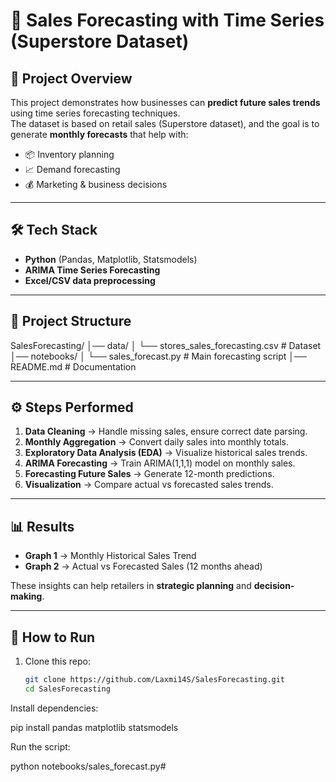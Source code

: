 # 🛒 Sales Forecasting with Time Series (Superstore Dataset)

## 📖 Project Overview
This project demonstrates how businesses can **predict future sales trends** using time series forecasting techniques.  
The dataset is based on retail sales (Superstore dataset), and the goal is to generate **monthly forecasts** that help with:
- 📦 Inventory planning  
- 📈 Demand forecasting  
- 💰 Marketing & business decisions  

---

## 🛠️ Tech Stack
- **Python** (Pandas, Matplotlib, Statsmodels)  
- **ARIMA Time Series Forecasting**  
- **Excel/CSV data preprocessing**  

---

## 📂 Project Structure
SalesForecasting/
│── data/
│ └── stores_sales_forecasting.csv # Dataset
│── notebooks/
│ └── sales_forecast.py # Main forecasting script
│── README.md # Documentation


---

## ⚙️ Steps Performed
1. **Data Cleaning** → Handle missing sales, ensure correct date parsing.  
2. **Monthly Aggregation** → Convert daily sales into monthly totals.  
3. **Exploratory Data Analysis (EDA)** → Visualize historical sales trends.  
4. **ARIMA Forecasting** → Train ARIMA(1,1,1) model on monthly sales.  
5. **Forecasting Future Sales** → Generate 12-month predictions.  
6. **Visualization** → Compare actual vs forecasted sales trends.  

---

## 📊 Results
- **Graph 1** → Monthly Historical Sales Trend  
- **Graph 2** → Actual vs Forecasted Sales (12 months ahead)  

These insights can help retailers in **strategic planning** and **decision-making**.  

---

## 🚀 How to Run
1. Clone this repo:
   ```bash
   git clone https://github.com/Laxmi14S/SalesForecasting.git
   cd SalesForecasting
Install dependencies:

pip install pandas matplotlib statsmodels


Run the script:

python notebooks/sales_forecast.py#

